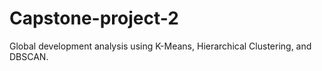# Capstone-project-2
Global development analysis using K-Means, Hierarchical Clustering, and DBSCAN. 
